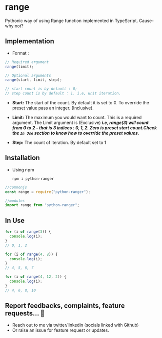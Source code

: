 # range

Pythonic way of using Range function implemented in TypeScript. Cause- why not?

## Implementation

- Format :

```js
// Required argument
range(limit);

// Optional arguments
range(start, limit, step);

// start count is by default : 0;
// step count is by default : 1. i.e, unit iteration.
```

- **Start:** The start of the count. By default it is set to 0.
  To override the preset value pass an integer. (Inclusive).

- **Limit:** The maximum you would want to count. This is a required argument. The Limit argument is (Exclusive)
  **_i.e, range(3) will count from 0 to 2 - that is 3 indices : 0, 1, 2. Zero is preset start count.Check the `In Use` section to know how to override the preset values._**

- **Step:** The count of iteration. By default set to 1

## Installation

- Using npm

  `npm i python-ranger`

```js
//commonjs
const range = require("python-ranger");

//modules
import range from "python-ranger";
```

## In Use

```js
for (i of range(3)) {
  console.log(i);
}
// 0, 1, 2
```

```js
for (i of range(4, 8)) {
  console.log(i);
}
// 4, 5, 6, 7
```

```js
for (i of range(4, 12, 2)) {
  console.log(i);
}
// 4, 6, 8, 10
```

## Report feedbacks, complaints, feature requests... 📩

- Reach out to me via twitter/linkedin (socials linked with Github)
- Or raise an issue for feature request or updates.
